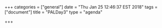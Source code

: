 +++
categories = ["general"]
date = "Thu Jan 25 12:46:37 EST 2018"
tags = ["document"]
title = "PALDay3"
type = "agenda"

+++

